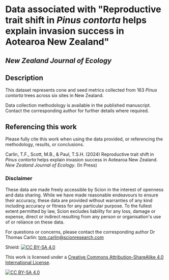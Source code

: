 # Data associated with "Reproductive trait shift in _Pinus contorta_ helps explain invasion success in Aotearoa New Zealand" 
## _New Zealand Journal of Ecology_

## Description

This dataset represents cone and seed metrics collected from 163 _Pinus contorta_ trees across six sites in New Zealand.

Data collection methodology is available in the published manuscript. Contact the corresponding author for further details where required.

## Referencing this work

Please fully cite this work when using the data provided, or referencing the methodology, results, or conclusions.

Carlin, T.F., Scott, M.B., & Paul, T.S.H. (2024) Reproductive trait shift in _Pinus contorta_ helps explain invasion success in Aotearoa New Zealand. _New Zealand Journal of Ecology_. (In Press)

### Disclaimer

These data are made freely accessible by Scion in the interest of openness and data sharing. While we have made reasonable endeavours to ensure their accuracy, these data are provided without warranties of any kind including accuracy or fitness for any particular purpose. To the fullest extent permitted by law, Scion excludes liability for any loss, damage or expense, direct or indirect resulting from any person or organisation's use of or reliance on these data.

For questions or concerns, please contact the corresponding author Dr Thomas Carlin: tom.carlin@scionresearch.com

Shield: [![CC BY-SA 4.0][cc-by-sa-shield]][cc-by-sa]

This work is licensed under a
[Creative Commons Attribution-ShareAlike 4.0 International License][cc-by-sa].

[![CC BY-SA 4.0][cc-by-sa-image]][cc-by-sa]

[cc-by-sa]: http://creativecommons.org/licenses/by-sa/4.0/
[cc-by-sa-image]: https://licensebuttons.net/l/by-sa/4.0/88x31.png
[cc-by-sa-shield]: https://img.shields.io/badge/License-CC%20BY--SA%204.0-lightgrey.svg
